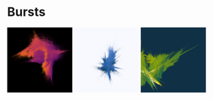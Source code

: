 # Bursts

<img src="./bursts/burst_01.jpg" width = "30%">  <img src="./bursts/burst_02.jpg" width = "30%">  <img src="./bursts/burst_03.jpg" width = "30%"> 

